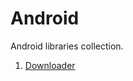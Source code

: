 # Android

Android libraries collection.

1. [Downloader](https://github.com/TamDevs/android/tree/downloader)
